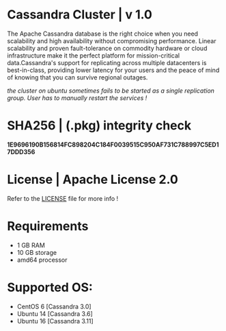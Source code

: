 # Cassandra Cluster | v 1.0
The Apache Cassandra database is the right choice when you need scalability and high availability without compromising performance. Linear scalability and proven fault-tolerance on commodity hardware or cloud infrastructure make it the perfect platform for mission-critical data.Cassandra's support for replicating across multiple datacenters is best-in-class, providing lower latency for your users and the peace of mind of knowing that you can survive regional outages. 

*the cluster on ubuntu sometimes fails to be started as a single replication group. User has to manually restart the services !*

# SHA256 | (.pkg) integrity check
**1E9696190B156814FC898204C184F0039515C950AF731C788997C5ED17DDD356**

# License | Apache License 2.0
Refer to the [LICENSE](https://github.com/krakky/market/blob/master/cassandra_cluster/LICENSE) file for more info !

# Requirements
- 1 GB RAM
- 10 GB storage 
- amd64 processor

# Supported OS:
- CentOS 6 [Cassandra 3.0]
- Ubuntu 14 [Cassandra 3.6]
- Ubuntu 16 [Cassandra 3.11]